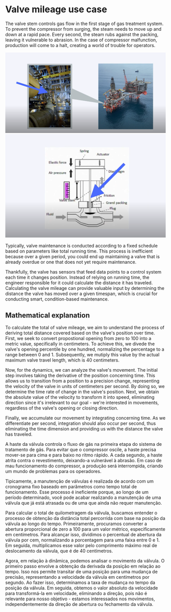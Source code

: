 # Valve mileage use case

The valve stem controls gas flow in the first stage of gas treatment system. To prevent the compressor from surging, the steam needs to move up and down at a rapid pace. Every second, the steam rubs against the packing, leaving it vulnerable to abrasion. In the case of compressor malfunction, production will come to a halt, creating a world of trouble for operators.

!["Valve mileage 01"](img/valve%20mileage%20use%20case-01.png)
!["Valve mileage 02"](img/valve%20mileage%20use%20case-02.png)


Typically, valve maintenance is conducted according to a fixed schedule based on parameters like total running time. This process is inefficient because over a given period, you could end up maintaining a valve that is already overdue or one that does not yet require maintenance.

Thankfully, the valve has sensors that feed data points to a control system each time it changes position. Instead of relying on running time, the engineer responsible for it could calculate the distance it has traveled. Calculating the valve mileage can provide valuable input by determining the distance the valve has moved over a given timespan, which is crucial for conducting smart, condition-based maintenance.

## Mathematical explanation

To calculate the total of valve mileage, we aim to understand the process of deriving total distance covered based on the valve's position over time. First, we seek to convert propostional opening from zero to 100  into a metric value, specifically in centimeters. To achieve this, we divede the valve's opening percentile by one hundred, normalizing the percentage to a range between 0 and 1. Subsequently, we mutiply this value by the actual maximum valve travel length, which is 40 centimeters. 

Now, for the dynamics, we can analyze the valve's movement. The initial step involves taking the derivative of the position concerning time. This allows us to transition from a position to a precision change, representing the velocity of the valve in units of centimeters per second. By doing so, we determine the time rate of change in the valve's position. Next, we obtain the absolute value of the velocity to transform it into speed, eliminating direction since it's irrelevant to our goal - we're interested in movements, regardless of the valve's opening or closing direction.

Finally, we accumulate our movement by integrating concerning time. As we differentiate per second, integration should also occur per second, thus eliminating the time dimension and providing us with the distance the valve has traveled.






































A haste da válvula controla o fluxo de gás na primeira etapa do sistema de tratamento de gás. Para evitar que o compressor oscile, a haste precisa mover-se para cima e para baixo no ritmo rápido. A cada segundo, a haste atrita contra o revestimento, deixando-a vulnerável à abrasão. Em caso de mau funcionamento do compressor, a produção será interrompida, criando um mundo de problemas para os operadores.

Tipicamente, a manutenção de válvulas é realizada de acordo com um cronograma fixo baseado em parâmetros como tempo total de funcionamento. Esse processo é ineficiente porque, ao longo de um período determinado, você pode acabar realizando a manutenção de uma válvula que já está atrasada ou de uma que ainda não requer manutenção.

Para calcular o total de quilometragem da válvula, buscamos entender o processo de obtenção da distância total percorrida com base na posição da válvula ao longo do tempo. Primeiramente, procuramos converter a abertura proporcional de zero a 100 para um valor métrico, especificamente em centímetros. Para alcançar isso, dividimos o percentual de abertura da válvula por cem, normalizando a porcentagem para uma faixa entre 0 e 1. Em seguida, multiplicamos esse valor pelo comprimento máximo real de deslocamento da válvula, que é de 40 centímetros.

Agora, em relação à dinâmica, podemos analisar o movimento da válvula. O primeiro passo envolve a obtenção da derivada da posição em relação ao tempo. Isso nos permite transitar de uma posição para uma mudança de precisão, representando a velocidade da válvula em centímetros por segundo. Ao fazer isso, determinamos a taxa de mudança no tempo da posição da válvula. Em seguida, obtemos o valor absoluto da velocidade para transformá-la em velocidade, eliminando a direção, pois não é relevante para nosso objetivo - estamos interessados nos movimentos, independentemente da direção de abertura ou fechamento da válvula.

